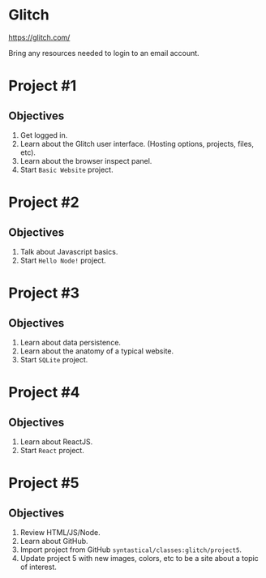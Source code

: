 # Glitch

https://glitch.com/

Bring any resources needed to login to an email account.

# Project #1
## Objectives
1. Get logged in.
2. Learn about the Glitch user interface. (Hosting options, projects, files, etc).
3. Learn about the browser inspect panel.
4. Start `Basic Website` project.

# Project #2
## Objectives
1. Talk about Javascript basics.
2. Start `Hello Node!` project.

# Project #3
## Objectives
1. Learn about data persistence.
2. Learn about the anatomy of a typical website.
3. Start `SQLite` project.

# Project #4
## Objectives
1. Learn about ReactJS.
2. Start `React` project.

# Project #5
## Objectives
1. Review HTML/JS/Node.
2. Learn about GitHub.
3. Import project from GitHub `syntastical/classes:glitch/project5`.
4. Update project 5 with new images, colors, etc to be a site about a topic of interest.